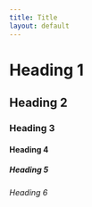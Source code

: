 ```yaml
---
title: Title
layout: default
---
```

# Heading 1
## Heading 2
### Heading 3
#### Heading 4
##### Heading 5
###### Heading 6
